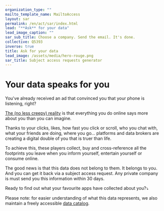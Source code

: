 ```yaml
---
organization_type: ""
mailto_template_name: MailtoAccess
layout: sar
permalink: /en/act/sar/index.html
lead: "**Ask** for your data"
lead_image_caption: ""
sar_sub_title: Choose a company. Send the email. It's done.
collective: Q5393
inverse: true
title: Ask for your data
lead_image: /assets/media/hero-rouge.png
sar_title: Subject access requests generator
---
```

# Your data speaks for you

You've already received an ad that convinced you that your phone is listening, right?

[The (no less creepy) reality](https://qz.com/1609356/your-phone-is-not-recording-your-conversations/) is that everything you do online says more about you than you can imagine.

Thanks to your clicks, likes, how fast you click or scroll, who you chat with, what your friends are doing, where you go... platforms and data brokers are creating a digital double of you that is truer than life.

To achieve this, these players collect, buy and cross-reference all the footprints you leave when you inform yourself, entertain yourself or consume online.

The good news is that this data does not belong to them. It belongs to you. And you can get it back via a subject access request. Any private company is must send you this information within 30 days. 

Ready to find out what your favourite apps have collected about you?⤵️

Please note: for easier understanding of what this data represents, we also maintain a freely accessible [data catalog](/en/act/catalog/).
